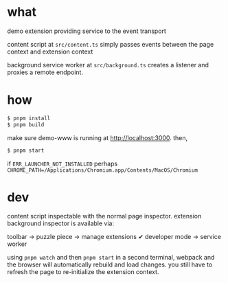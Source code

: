 # what

demo extension providing service to the event transport

content script at `src/content.ts` simply passes events between the page context and extension context

background service worker at `src/background.ts` creates a listener and proxies a remote endpoint.

# how

```sh
$ pnpm install
$ pnpm build
```

make sure demo-www is running at <http://localhost:3000>. then,

```sh
$ pnpm start
```

if `ERR_LAUNCHER_NOT_INSTALLED` perhaps `CHROME_PATH=/Applications/Chromium.app/Contents/MacOS/Chromium`

# dev

content script inspectable with the normal page inspector. extension background inspector is available via:

toolbar → puzzle piece → manage extensions ✔︎ developer mode → service worker

using `pnpm watch` and then `pnpm start` in a second terminal, webpack and the browser will automatically rebuild and load changes. you still have to refresh the page to re-initialize the extension context.
